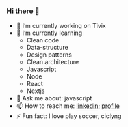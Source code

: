 ### Hi there 👋

- 🔭 I’m currently working on Tivix
- 🌱 I’m currently learning 
  - Clean code
  - Data-structure
  - Design patterns
  - Clean architecture
  - Javascript
  - Node
  - React
  - Nextjs
- 💬 Ask me about: javascript
- 📫 How to reach me: [linkedin](https://www.linkedin.com/in/abra%C3%A3o-duarte/); [profile](https://abraao-duarte.vercel.app/)
- ⚡ Fun fact: I love play soccer, ciclyng
<!--
**abraaoduarte/abraaoduarte** is a ✨ _special_ ✨ repository because its `README.md` (this file) appears on your GitHub profile.

Here are some ideas to get you started:

- 🔭 I’m currently working on ...
- 🌱 I’m currently learning ...
- 👯 I’m looking to collaborate on ...
- 🤔 I’m looking for help with ...
- 💬 Ask me about ...
- 📫 How to reach me: ...
- 😄 Pronouns: ...
- ⚡ Fun fact: ...
-->
